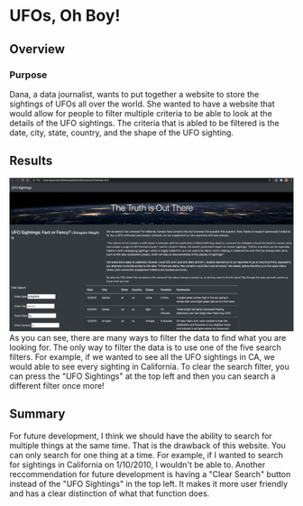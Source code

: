 # UFOs, Oh Boy!
## Overview
### Purpose
Dana, a data journalist, wants to put together a website to store the sightings of UFOs all over the world. She wanted to have a website that would allow for people to filter multiple criteria to be able to look at the details of the UFO sightings. The criteria that is abled to be filtered is the date, city, state, country, and the shape of the UFO sighting.
## Results
![website](static/images/website.png)
As you can see, there are many ways to filter the data to find what you are looking for. The only way to filter the data is to use one of the five search filters. 
For example, if we wanted to see all the UFO sightings in CA, we would able to see every sighting in California. To clear the search filter, you can press the "UFO Sightings" at the top left and then you can search a different filter once more!

## Summary
For future development, I think we should have the ability to search for multiple things at the same time. That is the drawback of this website. You can only search for one thing at a time. For example, if I wanted to search for sightings in California on 1/10/2010, I wouldn't be able to. Another reccommendation for future development is having a "Clear Search" button instead of the "UFO Sightings" in the top left. It makes it more user friendly and has a clear distinction of what that function does.
